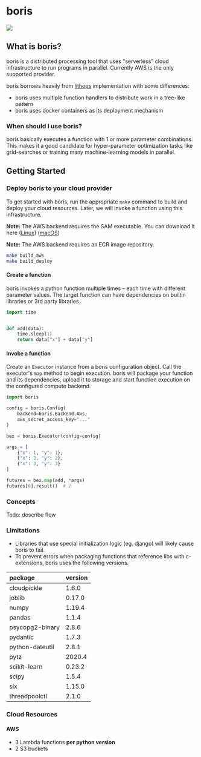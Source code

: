 # boris

![](https://github.com/hankehly/boris/workflows/py-test/badge.svg)

## What is boris?

boris is a distributed processing tool that uses "serverless" cloud infrastructure to run programs in parallel.
Currently AWS is the only supported provider.

boris borrows heavily from [lithops](https://github.com/lithops-cloud/lithops) implementation with some differences:

- boris uses multiple function handlers to distribute work in a tree-like pattern
- boris uses docker containers as its deployment mechanism

### When should I use boris?

boris basically executes a function with 1 or more parameter combinations. This makes it a good candidate for
hyper-parameter optimization tasks like grid-searches or training many machine-learning models in parallel.

## Getting Started

### Deploy boris to your cloud provider

To get started with boris, run the appropriate `make` command to build and deploy your cloud resources. Later, we will
invoke a function using this infrastructure.

**Note:** The AWS backend requires the SAM executable. You can download it
here ([Linux](https://docs.aws.amazon.com/serverless-application-model/latest/developerguide/serverless-sam-cli-install-linux.html)) ([macOS](https://docs.aws.amazon.com/serverless-application-model/latest/developerguide/serverless-sam-cli-install-mac.html))

**Note:** The AWS backend requires an ECR image repository.

```bash
make build_aws
make build_deploy
```

#### Create a function

boris invokes a python function multiple times – each time with different parameter values. The target function can have
dependencies on builtin libraries or 3rd party libraries.

```py
import time


def add(data):
    time.sleep(1)
    return data["x"] + data["y"]
```

#### Invoke a function

Create an `Executor` instance from a boris configuration object. Call the executor's `map` method to begin execution.
boris will package your function and its dependencies, upload it to storage and start function execution on the
configured compute backend.

```py
import boris

config = boris.Config(
    backend=boris.Backend.Aws,
    aws_secret_access_key="..."
)

bex = boris.Executor(config=config)

args = [
    {"x": 1, "y": 1},
    {"x": 2, "y": 2},
    {"x": 3, "y": 3}
]

futures = bex.map(add, *args)
futures[0].result()  # 2
```

### Concepts

Todo: describe flow

### Limitations

- Libraries that use special initialization logic (eg. django) will likely cause boris to fail.
- To prevent errors when packaging functions that reference libs with c-extensions, boris uses the following versions.

| package | version |
|:-|:--|
| cloudpickle | 1.6.0 |
| joblib | 0.17.0 |
| numpy | 1.19.4 |
| pandas | 1.1.4 |
| psycopg2-binary | 2.8.6 |
| pydantic | 1.7.3 |
| python-dateutil | 2.8.1 |
| pytz | 2020.4 |
| scikit-learn | 0.23.2 |
| scipy | 1.5.4 |
| six | 1.15.0 |
| threadpoolctl | 2.1.0 |


### Cloud Resources

#### AWS

- 3 Lambda functions **per python version**
- 2 S3 buckets
